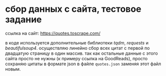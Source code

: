 # сбор данных с сайта, тестовое задание
ссылка на сайт: https://quotes.toscrape.com/

в коде используется дополнительные библиотеки *tqdm*, *requests* и *beautifulsoup4*.
осуществляю линейно сбор всех цитат с первой по двадцатую страницу в один массив.
так как остальные данные с этого сайта просто не нужны (к примеру ссылка на GoodReads), просто сохраняю цитаты в формате json в файле `quotes.json` заменяя этот файл новым.

